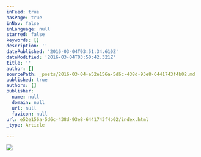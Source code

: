 ```yaml
---
inFeed: true
hasPage: true
inNav: false
inLanguage: null
starred: false
keywords: []
description: ''
datePublished: '2016-03-04T03:51:34.610Z'
dateModified: '2016-03-04T03:50:42.321Z'
title: ''
author: []
sourcePath: _posts/2016-03-04-e52e156a-5d6c-438d-93e8-6441743f4b02.md
published: true
authors: []
publisher:
  name: null
  domain: null
  url: null
  favicon: null
url: e52e156a-5d6c-438d-93e8-6441743f4b02/index.html
_type: Article

---
```

![](https://the-grid-user-content.s3-us-west-2.amazonaws.com/25247737-7dc5-4250-a1ea-efcef16455fb.jpg)